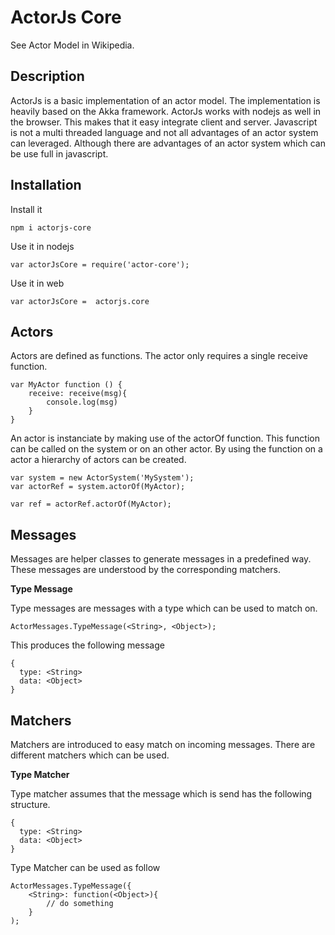 ActorJs Core
============

See Actor Model in Wikipedia.

Description
-----------

ActorJs is a basic implementation of an actor model. The implementation is heavily based on the Akka framework.
ActorJs works with nodejs as well in the browser. This makes that it easy integrate client and server.
Javascript is not a multi threaded language and not all advantages of an actor system can leveraged. Although there are advantages of an actor system which can be use full in javascript.

Installation
------------
Install it
```
npm i actorjs-core
```

Use it in nodejs
```
var actorJsCore = require('actor-core');
```

Use it in web
```
var actorJsCore =  actorjs.core
```

Actors
------

Actors are defined as functions. The actor only requires a single receive function.

```
var MyActor function () {
    receive: receive(msg){
        console.log(msg)
    }
}
```

An actor is instanciate by making use of the actorOf function. This function can be called on the system or on an other actor. By using the function on a actor a hierarchy of actors can be created.

```
var system = new ActorSystem('MySystem');
var actorRef = system.actorOf(MyActor);
```

```
var ref = actorRef.actorOf(MyActor);
```

Messages
--------

Messages are helper classes to generate messages in a predefined way. These messages are understood by the corresponding matchers.

**Type Message**

Type messages are messages with a type which can be used to match on.

```
ActorMessages.TypeMessage(<String>, <Object>);
```

This produces the following message

```
{
  type: <String>
  data: <Object>
}
```

Matchers
--------
Matchers are introduced to easy match on incoming messages. There are different matchers which can be used.

**Type Matcher**

Type matcher assumes that the message which is send has the following structure.


```
{
  type: <String>
  data: <Object>
}
```

Type Matcher can be used as follow


```
ActorMessages.TypeMessage({
    <String>: function(<Object>){
        // do something
    }
);
```